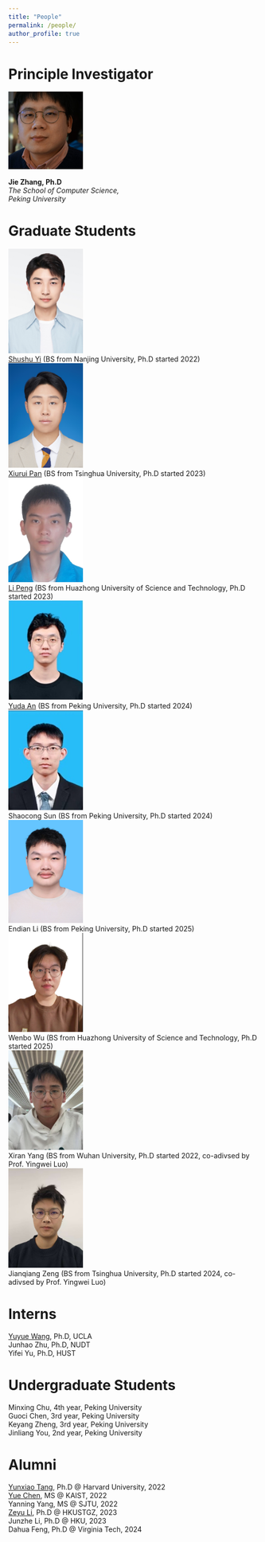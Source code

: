 ```yaml
---
title: "People"
permalink: /people/
author_profile: true
---
```


# Principle Investigator

<img src="/images/jie_img1.jpg" width=150px />

**Jie Zhang, Ph.D**<br>
*The School of Computer Science,*<br>
*Peking University*<br>

# Graduate Students

<tr><td><div style="width: 150px;"><img src="/images/people/Shushu-Yi-PhD.JPG" /></div></td><td><a href="https://firnyi.github.io/">Shushu Yi</a> (BS from Nanjing University, Ph.D started 2022)</td></tr>
<tr><td><div style="width: 150px;"><img src="/images/people/Xiurui-Pan-PhD.jpg" /></div></td><td><a href="https://scholar.google.com/citations?user=uobpIq0AAAAJ&hl=en">Xiurui Pan</a> (BS from Tsinghua University, Ph.D started 2023)</td></tr>
<tr><td><div style="width: 150px;"><img src="/images/people/Li-Peng-PhD.jpg" /></div></td><td><a href="https://scholar.google.com/citations?user=HY6IqgwAAAAJ&hl=en">Li Peng</a> (BS from Huazhong University of Science and Technology, Ph.D started 2023)</td></tr>
<tr><td><div style="width: 150px;"><img src="/images/people/Yuda-An-PhD.jpg" /></div></td><td><a href="https://dblp.org/pid/373/2554.html">Yuda An</a> (BS from Peking University, Ph.D started 2024)</td></tr>
<tr><td><div style="width: 150px;"><img src="/images/people/Shaocong-Sun-PhD.jpg" /></div></td><td>Shaocong Sun (BS from Peking University, Ph.D started 2024)</td></tr>
<tr><td><div style="width: 150px;"><img src="/images/people/Endian-Li-PhD.jpg" /></div></td><td>Endian Li (BS from Peking University, Ph.D started 2025)</td></tr>
<tr><td><div style="width: 150px;"><img src="/images/people/Wenbo-Wu-PhD.jpg" /></div></td><td>Wenbo Wu (BS from Huazhong University of Science and Technology, Ph.D started 2025)</td></tr>
<tr><td><div style="width: 150px;"><img src="/images/people/Xiran-Yang-PhD.jpg" /></div></td><td>Xiran Yang (BS from Wuhan University, Ph.D started 2022, co-adivsed by Prof. Yingwei Luo)</td></tr>
<tr><td><div style="width: 150px;"><img src="/images/people/Jianqiang-Zeng-PhD.jpg" /></div></td><td>Jianqiang Zeng (BS from Tsinghua University, Ph.D started 2024, co-adivsed by Prof. Yingwei Luo)</td></tr>

# Interns
[Yuyue Wang](https://web.cs.ucla.edu/~yuyue/), Ph.D, UCLA<br>
Junhao Zhu, Ph.D, NUDT<br>
Yifei Yu, Ph.D, HUST<br>

# Undergraduate Students
Minxing Chu, 4th year, Peking University<br>
Guoci Chen, 3rd year, Peking University<br>
Keyang Zheng, 3rd year, Peking University<br>
Jinliang You, 2nd year, Peking University<br>


# Alumni
[Yunxiao Tang](https://eps.harvard.edu/people/yunxiao-tang), Ph.D @ Harvard University, 2022<br>
[Yue Chen](https://ecl.kaist.ac.kr/members), MS @ KAIST, 2022<br>
Yanning Yang, MS @ SJTU, 2022<br>
[Zeyu Li](https://zeyuli.cn/), Ph.D @ HKUSTGZ, 2023<br>
Junzhe Li, Ph.D @ HKU, 2023<br>
Dahua Feng, Ph.D @ Virginia Tech, 2024<br>

